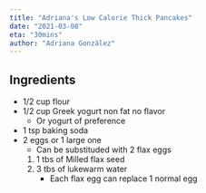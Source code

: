 ```yaml
---
title: "Adriana's Low Calorie Thick Pancakes"
date: "2021-03-08"
eta: "30mins"
author: "Adriana González"
---
```


## **Ingredients**
- 1/2 cup flour
- 1/2 cup Greek yogurt non fat no flavor
    - Or yogurt of preference
- 1 tsp baking soda
- 2 eggs or 1 large one
    - Can be substituded with 2 flax eggs
    1. 1 tbs of Milled flax seed
    2. 3 tbs of lukewarm water
        - Each flax egg can replace 1 normal egg
